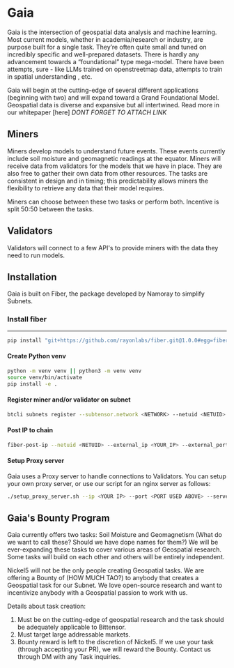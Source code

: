 # Gaia

Gaia is the intersection of geospatial data analysis and machine learning. Most current models, whether in academia/research or industry, are purpose built for a single task. They’re often quite small and tuned on incredibly specific and well-prepared datasets. There is hardly any advancement towards a “foundational” type mega-model. There have been attempts, sure - like LLMs trained on openstreetmap data, attempts to train in spatial understanding , etc. 

Gaia will begin at the cutting-edge of several different applications (beginning with two) and will expand toward a Grand Foundational Model. Geospatial data is diverse and expansive but all intertwined. Read more in our whitepaper [here] *DONT FORGET TO ATTACH LINK*

## Miners

Miners develop models to understand future events. These events currently include soil moisture and geomagnetic readings at the equator. Miners will receive data from validators for the models that we have in place. They are also free to gather their own data from other resources. The tasks are consistent in design and in timing; this predictability allows miners the flexibility to retrieve any data that their model requires. 

Miners can choose between these two tasks or perform both. Incentive is split 50:50 between the tasks.

## Validators

Validators will connect to a few API's to provide miners with the data they need to run models.

## Installation

Gaia is built on Fiber, the package developed by Namoray to simplify Subnets. 

### Install fiber

----
```bash
pip install "git+https://github.com/rayonlabs/fiber.git@1.0.0#egg=fiber[full]"
```

#### Create Python venv
```bash
python -m venv venv || python3 -m venv venv
source venv/bin/activate
pip install -e .
```

#### Register miner and/or validator on subnet
```bash
btcli subnets register --subtensor.network <NETWORK> --netuid <NETUID> --wallet.name <COLDKEY> --wallet.hotkey <HOTKEY>
```

#### Post IP to chain
```bash
fiber-post-ip --netuid <NETUID> --external_ip <YOUR_IP> --external_port <YOUR_PORT> --subtensor.network <NETWORK> --wallet.name <COLDKEY> --wallet.hotkey <HOTKEY> 
```

#### Setup Proxy server
Gaia uses a Proxy server to handle connections to Validators. You can setup your own proxy server, or use our script for an nginx server as follows:

```bash
./setup_proxy_server.sh --ip <YOUR IP> --port <PORT USED ABOVE> --server_name <NAME>
```

## Gaia's Bounty Program

Gaia currently offers two tasks: Soil Moisture and Geomagnetism (What do we want to call these? Should we have dope names for them?)
We will be ever-expanding these tasks to cover various areas of Geospatial research. Some tasks will build on each other and others will be entirely independent.

Nickel5 will not be the only people creating Geospatial tasks. We are offering a Bounty of (HOW MUCH TAO?) to anybody that creates a Geospatial task for our Subnet. We love open-source research and want to incentivize anybody with a Geospatial passion to work with us.

Details about task creation:
1. Must be on the cutting-edge of geospatial research and the task should be adequately applicable to Bittensor.
2. Must target large addressable markets.
3. Bounty reward is left to the discretion of Nickel5. If we use your task (through accepting your PR), we will reward the Bounty. Contact us through DM with any Task inquiries. 